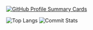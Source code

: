 [![GitHub Profile Summary Cards](https://github-profile-summary-cards.vercel.app/api/cards/profile-details?username=USERNAME&theme=nord_dark)](https://github.com/WillEnyong)

![Top Langs](https://github-profile-summary-cards.vercel.app/api/cards/repos-per-language?username=USERNAME&theme=nord_dark)
![Commit Stats](https://github-profile-summary-cards.vercel.app/api/cards/stats?username=USERNAME&theme=nord_dark)

